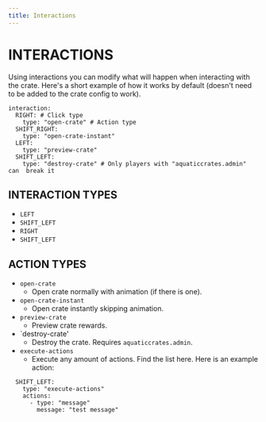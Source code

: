 ```yaml
---
title: Interactions
---
```



# INTERACTIONS

Using interactions you can modify what will happen when interacting with the crate. Here's a short example of how it works by default (doesn't need to be added to the crate config to work).

```
interaction:
  RIGHT: # Click type
    type: "open-crate" # Action type
  SHIFT_RIGHT:
    type: "open-crate-instant"
  LEFT:
    type: "preview-crate"
  SHIFT_LEFT:
    type: "destroy-crate" # Only players with "aquaticcrates.admin" can  break it
```

## INTERACTION TYPES

- `LEFT`
- `SHIFT_LEFT`
- `RIGHT`
- `SHIFT_LEFT`

## ACTION TYPES

- `open-crate`
    - Open crate normally with animation (if there is one).
- `open-crate-instant`
    - Open crate instantly skipping animation.
- `preview-crate`
    - Preview crate rewards.
- `destroy-crate'
    - Destroy the crate. Requires `aquaticcrates.admin`.
- `execute-actions`
    - Execute any amount of actions. Find the list here. Here is an example action:

```
  SHIFT_LEFT:
    type: "execute-actions"
    actions:
      - type: "message"
        message: "test message"
```